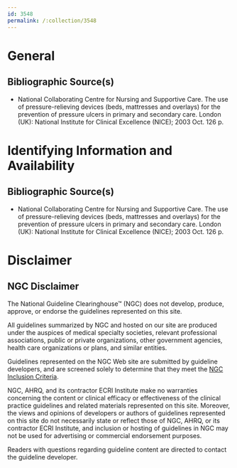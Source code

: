 ```yaml
---
id: 3548
permalink: /:collection/3548
---
```


# General

## Bibliographic Source(s)

- National Collaborating Centre for Nursing and Supportive Care. The use of pressure-relieving devices (beds, mattresses and overlays) for the prevention of pressure ulcers in primary and secondary care. London (UK): National Institute for Clinical Excellence (NICE); 2003 Oct. 126 p.

# Identifying Information and Availability

## Bibliographic Source(s)

- National Collaborating Centre for Nursing and Supportive Care. The use of pressure-relieving devices (beds, mattresses and overlays) for the prevention of pressure ulcers in primary and secondary care. London (UK): National Institute for Clinical Excellence (NICE); 2003 Oct. 126 p.

# Disclaimer

## NGC Disclaimer

The National Guideline Clearinghouse™ (NGC) does not develop, produce, approve, or endorse the guidelines represented on this site.

All guidelines summarized by NGC and hosted on our site are produced under the auspices of medical specialty societies, relevant professional associations, public or private organizations, other government agencies, health care organizations or plans, and similar entities.

Guidelines represented on the NGC Web site are submitted by guideline developers, and are screened solely to determine that they meet the [NGC Inclusion Criteria](/help-and-about/summaries/inclusion-criteria).

NGC, AHRQ, and its contractor ECRI Institute make no warranties concerning the content or clinical efficacy or effectiveness of the clinical practice guidelines and related materials represented on this site. Moreover, the views and opinions of developers or authors of guidelines represented on this site do not necessarily state or reflect those of NGC, AHRQ, or its contractor ECRI Institute, and inclusion or hosting of guidelines in NGC may not be used for advertising or commercial endorsement purposes.

Readers with questions regarding guideline content are directed to contact the guideline developer.

